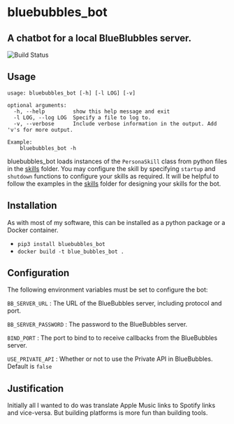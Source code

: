 # bluebubbles_bot

## A chatbot for a local BlueBlubbles server.

![Build Status](https://jenkins.cronocide.net/job/git.cronocide.net/job/bluebubbles-bot/job/master/badge/icon?subject=Jenkins%20Build)

## Usage

```
usage: bluebubbles_bot [-h] [-l LOG] [-v]

optional arguments:
  -h, --help         show this help message and exit
  -l LOG, --log LOG  Specify a file to log to.
  -v, --verbose      Include verbose information in the output. Add 'v's for more output.

Example:
	bluebubbles_bot -h
```

bluebubbles_bot loads instances of the `PersonaSkill` class from python files in the [skills](/skills) folder.
You may configure the skill by specifying `startup` and `shutdown` functions to configure your skills as required.
It will be helpful to follow the examples in the [skills](/skills) folder for designing your skills for the bot.

## Installation

As with most of my software, this can be installed as a python package or a Docker container.

- `pip3 install bluebubbles_bot`
- `docker build -t blue_bubbles_bot .`

## Configuration

The following environment variables must be set to configure the bot:

`BB_SERVER_URL` : The URL of the BlueBubbles server, including protocol and port.

`BB_SERVER_PASSWORD` : The password to the BlueBubbles server.

`BIND_PORT` : The port to bind to to receive callbacks from the BlueBubbles server.

`USE_PRIVATE_API` : Whether or not to use the Private API in BlueBubbles. Default is `false`



## Justification

Initially all I wanted to do was translate Apple Music links to Spotify links and vice-versa. But building platforms is more fun than building tools.
